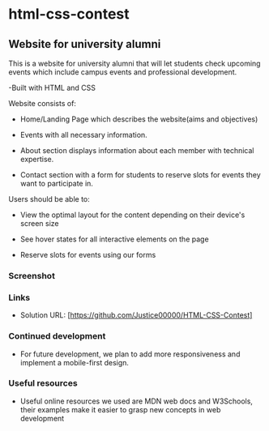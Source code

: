 # html-css-contest

## Website for university alumni

This is a website for university alumni that will let students check upcoming events which include campus events and professional development.

-Built with HTML and CSS

Website consists of:

- Home/Landing Page which describes the website(aims and objectives)

- Events with all necessary information.

- About section displays information about each member with technical expertise.

- Contact section with a form for students to reserve slots for events they want to participate in.

Users should be able to:

- View the optimal layout for the content depending on their device's screen size

- See hover states for all interactive elements on the page

- Reserve slots for events using our forms

### Screenshot



### Links

- Solution URL: [https://github.com/Justice00000/HTML-CSS-Contest]


### Continued development

- For future development, we plan to add more responsiveness and implement a mobile-first design.

### Useful resources

- Useful online resources we used are MDN web docs and W3Schools, their examples make it easier to grasp new concepts in web development

